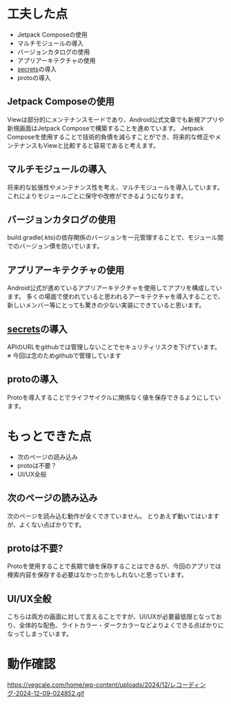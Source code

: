 # 工夫した点
- Jetpack Composeの使用
- マルチモジュールの導入
- バージョンカタログの使用
- アプリアーキテクチャの使用
- [secrets](https://developers.google.com/maps/documentation/android-sdk/secrets-gradle-plugin?hl=ja)の導入
- protoの導入

## Jetpack Composeの使用
Viewは部分的にメンテナンスモードであり、Android公式文章でも新規アプリや新規画面はJetpack Composeで構築することを進めています。
Jetpack Composeを使用することで技術的負債を減らすことができ、将来的な修正やメンテナンスもViewと比較すると容易であると考えます。

## マルチモジュールの導入
将来的な拡張性やメンテナンス性を考え、マルチモジュールを導入しています。
これによりモジュールごとに保守や改修ができるようになります。

## バージョンカタログの使用
build.gradle(.kts)の依存関係のバージョンを一元管理することで、モジュール間でのバージョン債を防いでいます。

## アプリアーキテクチャの使用
Android公式が進めているアプリアーキテクチャを使用してアプリを構成しています。
多くの場面で使われていると思われるアーキテクチャを導入することで、新しいメンバー等にとっても驚きの少ない実装にできていると思います。

## [secrets](https://developers.google.com/maps/documentation/android-sdk/secrets-gradle-plugin?hl=ja)の導入
APIのURLをgithubでは管理しないことでセキュリティリスクを下げています。
※ 今回は念のためgithubで管理しています

## protoの導入
Protoを導入することでライフサイクルに関係なく値を保存できるようにしています。

# もっとできた点
- 次のページの読み込み
- protoは不要？
- UI/UX全般

## 次のページの読み込み
次のページを読み込む動作が全くできていません。
とりあえず動いてはいますが、よくない点ばかりです。

## protoは不要?
Protoを使用することで長期で値を保存することはできるが、今回のアプリでは検索内容を保存する必要はなかったかもしれないと思っています。

## UI/UX全般
こちらは両方の画面に対して言えることですが、UI/UXが必要最低限となっており、全体的な配色、ライトカラー・ダークカラーなどよりよくできる点ばかりになってしまっています。

# 動作確認
https://vegcale.com/home/wp-content/uploads/2024/12/レコーディング-2024-12-09-024852.gif
